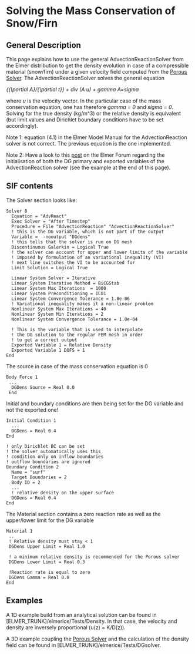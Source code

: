 # Solving the Mass Conservation of Snow/Firn

## General Description
This page explains how to use the general AdvectionReactionSolver from the Elmer distribution to get the density evolution in case of a compressible material (snow/firn) under a given velocity field computed from the [Porous Solver](./PorousSolve.md). The AdvectionReactionSolver solves the general equation

*{{\partial A}/{\partial t}} + div (A u) + gamma A=sigma*

where *u* is the velocity vector. In the particular case of the mass conservation equation, one has therefore *gamma = 0* and *sigma = 0*. Solving for the true density (kg/m^3) or the relative density is equivalent (but limit values and Dirichlet boundary conditions have to be set accordingly).

Note 1: equation (4.1) in the Elmer Model Manual for the AdvectionReaction solver is not correct. The previous equation is the one implemented.

Note 2: Have a look to this [post](http://elmerfem.org/forum/viewtopic.php?f=7&t=3066&p=9570#p9570) on the Elmer Forum regarding the initialisation of both the DG primary and exported variables of the AdvectionReaction solver (see the example at the end of this page).

## SIF contents
The Solver section looks like:

```
Solver 8
  Equation = "AdvReact"
  Exec Solver = "After Timestep"
  Procedure = File "AdvectionReaction" "AdvectionReactionSolver"
  ! this is the DG variable, which is not part of the output
  Variable =  -nooutput "DGdens"
  ! this tells that the solver is run on DG mesh
  Discontinuous Galerkin = Logical True
  ! the solver can account for upper and lower limits of the variable
  ! imposed by formulation of an variational inequality (VI)
  ! next line switches the VI to be accounted for
  Limit Solution = Logical True

  Linear System Solver = Iterative
  Linear System Iterative Method = BiCGStab
  Linear System Max Iterations  = 1000
  Linear System Preconditioning = ILU1
  Linear System Convergence Tolerance = 1.0e-06
  ! Variational inequality makes it a non-linear problem
  Nonlinear System Max Iterations = 40
  Nonlinear System Min Iterations = 2
  Nonlinear System Convergence Tolerance = 1.0e-04

  ! This is the variable that is used to interpolate
  ! the DG solution to the regular FEM mesh in order
  ! to get a correct output
  Exported Variable 1 = Relative Density
  Exported Variable 1 DOFS = 1
End
```
The source in case of the mass conservation equation is 0

```
Body Force 1
 ...
  DGDens Source = Real 0.0 
 End
```
Initial and boundary conditions are then being set for the DG variable and not the exported one!

```
Initial Condition 1
  ...
  DGDens = Real 0.4
End

! only Dirichlet BC can be set
! the solver automatically uses this
! condition only on inflow boundaries
! outflow boundaries are ignored
Boundary Condition 2
  Name = "surf"
  Target Boundaries = 2
  Body ID = 2
  ...
  ! relative density on the upper surface
  DGDens = Real 0.4
End
```
The Material section contains a zero reaction rate as well as the upper/lower limit for the DG variable

```
Material 1
 ..
 ! Relative density must stay < 1
 DGDens Upper Limit = Real 1.0

 ! a minimum relative density is recommended for the Porous solver 
 DGDens Lower Limit = Real 0.3

 !Reaction rate is equal to zero
 DGDens Gamma = Real 0.0
End
```
## Examples
A 1D example build from an analytical solution can be found in [ELMER_TRUNK]/elmerice/Tests/Density. In that case, the velocity and density are inversely proportional (u(z) = K/D(z)).

A 3D example coupling the [Porous Solver](./PorousSolve.md) and the calculation of the density field can be found in [ELMER_TRUNK]/elmerice/Tests/DGsolver.

